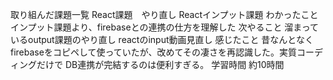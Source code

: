 取り組んだ課題一覧
React課題　やり直し
Reactインプット課題
わかったこと
インプット課題より、firebaseとの連携の仕方を理解した
次やること
溜まっているoutput課題のやり直し
reactのinput動画見直し
感じたこと
昔なんとなくfirebaseをコピペして使っていたが、改めてその凄さを再認識した。実質コーディングだけで DB連携が完結するのは便利すぎる。
学習時間
約10時間
